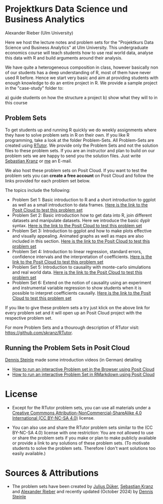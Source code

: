 # Projektkurs Data Science und Business Analytics

Alexander Rieber (Ulm University)

Here we host the lecture notes and problem sets for the "Projektkurs Data Science und Business Analytics" at Ulm University. This undergraduate economics course will teach students how to use real world data, analyse this data with R and build arguments around their analysis.

We have quite a heterogeneous composition in class, however basically non of our students has a deep understanding of R, most of them have never used R before. Hence we start very basic and aim at providing students with enough knowledge to do an entire project in R.
We provide a sample project in the "case-study" folder to:

a) guide students on how the structure a project
b) show what they will to in this course

## Problem Sets

To get students up and running R quickly we do weekly assignments where they have to solve problem sets in R on their own. If you like R programming, take a look at the folder Problem-Sets. All Problem-Sets are created using [RTutor](https://github.com/skranz/RTutor).
We provide only the Problem Sets and not the solution files to these problem sets. If you are an instructor and plan to build on our problem sets we are happy to send you the solution files. Just write [Sebastian Kranz](https://www.uni-ulm.de/mawi/mawi-wiwi/institut/mitarbeiter/skranz/) or [me](https://www.uni-ulm.de/mawi/stuko-wiwi/mitarbeiter/rieber/) an E-mail.

We also host these problem sets on Posit Cloud. If you want to test the problem sets you can **create a free account** on Posit Cloud and follow the links provided for each problem set below.

The topics include the following:

- Problem Set 1: Basic introduction to R and a short introduction to ggplot as well as a small introduction to data frames. [Here is the link to the Posit Cloud to test this problem set](https://posit.cloud/content/1857656)
- Problem Set 2: Basic introduction how to get data into R, join different datasets and manipulate datasets. Here we introduce the basic dyplr syntax. [Here is the link to the Posit Cloud to test this problem set](https://posit.cloud/content/1067683)
- Problem Set 3: Introduction to ggplot and how to make plots effective and visually appealing. Animated graphs as well as maps are also included in this section. [Here is the link to the Posit Cloud to test this problem set](https://posit.cloud/content/1067712)
- Problem Set 4: Introduction to linear regression, standard errors, confidence intervals and the interpretation of coefficients. [Here is the link to the Posit Cloud to test this problem set](https://posit.cloud/content/10276312)
- Problem Set 5: Introduction to causality with monte-carlo simulations and real world data. [Here is the link to the Posit Cloud to test this problem set]()
- Problem Set 6: Extend on the notion of causality using an experiment and instrumental variable regression to show students when it is possible to interpret coefficients causally. [Here is the link to the Posit Cloud to test this problem set]()

If you like to give these problem sets a try just klick on the above link for every problem set and it will open up an Posit Cloud project with the respective problem set.

For more Problem Sets and a thourough description of RTutor visit: https://github.com/skranz/RTutor.

## Running the Problem Sets in Posit Cloud

[Dennis Steinle](https://github.com/DennisSteinle) made some introduction videos (in German) detailing

- [How to run an interactive Problem set in the Browser using Posit Cloud](https://cloudstore.uni-ulm.de/s/zWrSDSDNnzjtzYs)
- [How to run an interactive Problem Set in RMarkdown using Posit Cloud](https://cloudstore.uni-ulm.de/s/iWRmxzbwWdkRfCB)

# License

- Except for the RTutor problem sets, you can use all materials under a [Creative Commmons Attribution-NonCommercial-ShareAlike 4.0 International (CC BY-NC-SA 4.0)](https://ocw.mit.edu/terms/#cc) license.

- You can also use and share the RTutor problem sets similar to the (CC BY-NC-SA 4.0) license with one restriction: You are not allowed to use or share the problem sets if you make or plan to make publicly available or provide a link to any solutions of these problem sets. (To motivate students to solve the problem sets. Therefore I don't want solutions too easily available.)

# Sources & Attributions

- The problem sets have been created by [Julius Düker](https://github.com/juduke/), [Sebastian Kranz](https://github.com/skranz) and [Alexander Rieber](https://github.com/AlexRieber) and recently updated (October 2024) by [Dennis Steinle](https://github.com/DennisSteinle)
